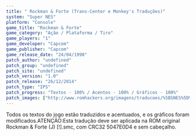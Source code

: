 ```yaml
---
title: " Rockman & Forte (Trans-Center e Monkey's Traduções)"
system: "Super NES"
platform: "Console"
game_title: "Rockman & Forte"
game_category: "Ação / Plataforma / Tiro"
game_players: "1"
game_developer: "Capcom"
game_publisher: "Capcom"
game_release_date: "24/04/1998"
patch_author: "undefined"
patch_group: "undefined"
patch_site: "undefined"
patch_version: "1.0"
patch_release: "26/12/2014"
patch_type: "IPS"
patch_progress: "Textos - 100% / Acentos - 100% / Gráficos - 100%"
patch_images: ["http://www.romhackers.org/imagens/traducoes/%5BSNES%5D%20Rockman%20&%20Forte%20-%20Trans-Center%20e%20Monkey's%20Tradu%C3%A7%C3%B5es%20-%201.png","http://www.romhackers.org/imagens/traducoes/%5BSNES%5D%20Rockman%20&%20Forte%20-%20Trans-Center%20e%20Monkey's%20Tradu%C3%A7%C3%B5es%20-%202.png","http://www.romhackers.org/imagens/traducoes/%5BSNES%5D%20Rockman%20&%20Forte%20-%20Trans-Center%20e%20Monkey's%20Tradu%C3%A7%C3%B5es%20-%203.png"]
---
```

Todos os textos do jogo estão traduzidos e acentuados, e os gráficos foram modificados.ATENÇÃO:Esta tradução deve ser aplicada na ROM original Rockman & Forte (J) [!].smc, com CRC32 5047E0D4 e sem cabeçalho.